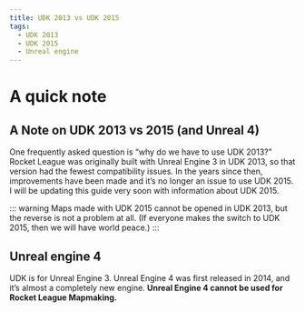 ```yaml
---
title: UDK 2013 vs UDK 2015
tags:
  - UDK 2013
  - UDK 2015
  - Unreal engine
---
```

# A quick note

## A Note on UDK 2013 vs 2015 (and Unreal 4)

One frequently asked question is “why do we have to use UDK 2013?” Rocket League was originally built with Unreal Engine 3 in UDK 2013, so that version had the fewest compatibility issues. In the years since then, improvements have been made and it’s no longer an issue to use UDK 2015. I will be updating this guide very soon with information about UDK 2015.

::: warning
Maps made with UDK 2015 cannot be opened in UDK 2013, but the reverse is not a problem at all. (If everyone makes the switch to UDK 2015, then we will have world peace.)
:::



## Unreal engine 4

UDK is for Unreal Engine 3. Unreal Engine 4 was first released in 2014, and it’s almost a completely new engine. **Unreal Engine 4 cannot be used for Rocket League Mapmaking.**